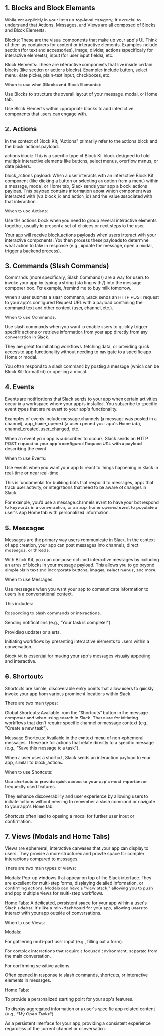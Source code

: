 ## 1. Blocks and Block Elements

While not explicitly in your list as a top-level category, it's crucial to understand that Actions, Messages, and Views are all composed of Blocks and Block Elements.

Blocks: These are the visual components that make up your app's UI. Think of them as containers for content or interactive elements. Examples include section (for text and accessories), image, divider, actions (specifically for interactive elements), input (for user input fields), etc.

Block Elements: These are interactive components that live inside certain blocks (like section or actions blocks). Examples include button, select menu, date picker, plain-text input, checkboxes, etc.

When to use what (Blocks and Block Elements):

Use Blocks to structure the overall layout of your message, modal, or Home tab.

Use Block Elements within appropriate blocks to add interactive components that users can engage with.

## 2. Actions

In the context of Block Kit, "Actions" primarily refer to the actions block and the block_actions payload.

actions block: This is a specific type of Block Kit block designed to hold multiple interactive elements like buttons, select menus, overflow menus, or date pickers.

block_actions payload: When a user interacts with an interactive Block Kit component (like clicking a button or selecting an option from a menu) within a message, modal, or Home tab, Slack sends your app a block_actions payload. This payload contains information about which component was interacted with (via block_id and action_id) and the value associated with that interaction.

When to use Actions:

Use the actions block when you need to group several interactive elements together, usually to present a set of choices or next steps to the user.

Your app will receive block_actions payloads when users interact with your interactive components. You then process these payloads to determine what action to take in response (e.g., update the message, open a modal, trigger a backend process).

## 3. Commands (Slash Commands)

Commands (more specifically, Slash Commands) are a way for users to invoke your app by typing a string (starting with /) into the message composer box. For example, /remind me to buy milk tomorrow.

When a user submits a slash command, Slack sends an HTTP POST request to your app's configured Request URL with a payload containing the command text and other context (user, channel, etc.).

When to use Commands:

Use slash commands when you want to enable users to quickly trigger specific actions or retrieve information from your app directly from any conversation in Slack.

They are great for initiating workflows, fetching data, or providing quick access to app functionality without needing to navigate to a specific app Home or modal.

You often respond to a slash command by posting a message (which can be Block Kit-formatted) or opening a modal.

## 4. Events

Events are notifications that Slack sends to your app when certain activities occur in a workspace where your app is installed. You subscribe to specific event types that are relevant to your app's functionality.

Examples of events include message.channels (a message was posted in a channel), app_home_opened (a user opened your app's Home tab), channel_created, user_changed, etc.

When an event your app is subscribed to occurs, Slack sends an HTTP POST request to your app's configured Request URL with a payload describing the event.

When to use Events:

Use events when you want your app to react to things happening in Slack in real-time or near real-time.

This is fundamental for building bots that respond to messages, apps that track user activity, or integrations that need to be aware of changes in Slack.

For example, you'd use a message.channels event to have your bot respond to keywords in a conversation, or an app_home_opened event to populate a user's App Home tab with personalized information.

## 5. Messages

Messages are the primary way users communicate in Slack. In the context of app creation, your app can post messages into channels, direct messages, or threads.

With Block Kit, you can compose rich and interactive messages by including an array of blocks in your message payload. This allows you to go beyond simple plain text and incorporate buttons, images, select menus, and more.

When to use Messages:

Use messages when you want your app to communicate information to users in a conversational context.

This includes:

Responding to slash commands or interactions.

Sending notifications (e.g., "Your task is complete!").

Providing updates or alerts.

Initiating workflows by presenting interactive elements to users within a conversation.

Block Kit is essential for making your app's messages visually appealing and interactive.

## 6. Shortcuts

Shortcuts are simple, discoverable entry points that allow users to quickly invoke your app from various prominent locations within Slack.

There are two main types:

Global Shortcuts: Available from the "Shortcuts" button in the message composer and when using search in Slack. These are for initiating workflows that don't require specific channel or message context (e.g., "Create a new task").

Message Shortcuts: Available in the context menu of non-ephemeral messages. These are for actions that relate directly to a specific message (e.g., "Save this message to a task").

When a user uses a shortcut, Slack sends an interaction payload to your app, similar to block_actions.

When to use Shortcuts:

Use shortcuts to provide quick access to your app's most important or frequently used features.

They enhance discoverability and user experience by allowing users to initiate actions without needing to remember a slash command or navigate to your app's Home tab.

Shortcuts often lead to opening a modal for further user input or confirmation.

## 7. Views (Modals and Home Tabs)

Views are ephemeral, interactive canvases that your app can display to users. They provide a more structured and private space for complex interactions compared to messages.

There are two main types of views:

Modals: Pop-up windows that appear on top of the Slack interface. They are excellent for multi-step forms, displaying detailed information, or confirming actions. Modals can have a "view stack," allowing you to push and pop multiple views for multi-step workflows.

Home Tabs: A dedicated, persistent space for your app within a user's Slack sidebar. It's like a mini-dashboard for your app, allowing users to interact with your app outside of conversations.

When to use Views:

Modals:

For gathering multi-part user input (e.g., filling out a form).

For complex interactions that require a focused environment, separate from the main conversation.

For confirming sensitive actions.

Often opened in response to slash commands, shortcuts, or interactive elements in messages.

Home Tabs:

To provide a personalized starting point for your app's features.

To display aggregated information or a user's specific app-related content (e.g., "My Open Tasks").

As a persistent interface for your app, providing a consistent experience regardless of the current channel or conversation.
